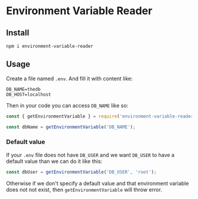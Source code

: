 # Environment Variable Reader

## Install

```
npm i environment-variable-reader
```

## Usage

Create a file named `.env`. And fill it with content like:

```
DB_NAME=thedb
DB_HOST=localhost
```

Then in your code you can access `DB_NAME` like so:

```javascript
const { getEnvironmentVariable } = require('environment-variable-reader');

const dbName = getEnvironmentVariable('DB_NAME');
```

### Default value

If your `.env` file does not have `DB_USER` and we want `DB_USER` to have a default value than we can do it like this:

```javascript
const dbUser = getEnvironmentVariable('DB_USER', 'root');
```

Otherwise if we don't specify a default value and that environment variable does not not exist, then `getEnvironmentVariable` will throw error.
